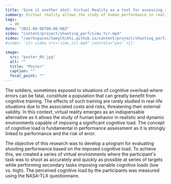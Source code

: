 ```yaml
---
title: 'Give it another shot: Virtual Reality as a tool for assessing shooting performance under varying cognitive loads.'
summary: Virtual reality allows the study of human performance in realistic and dynamic environments, where cognitive load can be manipulated.
tags:
  - VR
date: "2021-09-06T00:00:00Z"
video: "content/project/shooting_perf/simu_tir.mp4"
video: "/workspaces/SamyChikhi.github.io/content/project/shooting_perf/simu_tir.mp4"
#video: '{{< video src="simu_tir.mp4" controls="yes" >}}'

image: 
  src: "poster_RV.jpg"
  alt: ""
  title: "Poster"
  caption: ""
  focal_point: ""
---
```


The soldiers, sometimes exposed to situations of cognitive overload where errors can be fatal, constitute a population that can greatly benefit from cognitive training. The effects of such training are rarely studied in real-life situations due to the associated costs and risks, threatening their external validity. In this context, virtual reality emerges as an indispensable alternative as it allows the study of human behavior in realistic and dynamic environments capable of imposing a significant cognitive load. The concept of cognitive load is fundamental in performance assessment as it is strongly linked to performance and the risk of error.

The objective of this research was to develop a program for evaluating shooting performance based on the imposed cognitive load. To achieve this, we created a series of virtual environments where the participant's task was to shoot as accurately and quickly as possible at series of targets while performing secondary tasks imposing variable cognitive loads (low vs. high). The perceived cognitive load by the participants was measured using the NASA-TLX questionnaire.